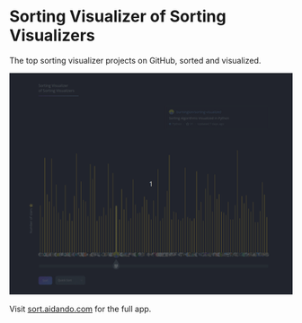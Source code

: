 # Sorting Visualizer of Sorting Visualizers

The top sorting visualizer projects on GitHub, sorted and visualized.

![Basic Demo](basic-demo.gif)

Visit [sort.aidando.com](sort.aidando.com) for the full app.

